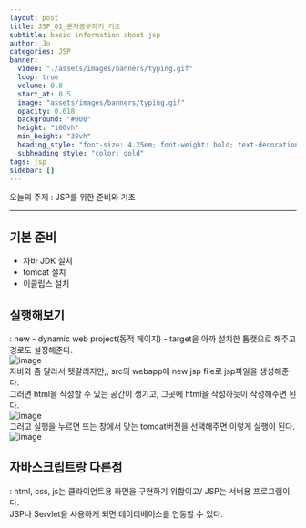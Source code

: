 ```yaml
---
layout: post
title: JSP_01_혼자공부하기_기초
subtitle: basic information about jsp
author: Jo 
categories: JSP
banner:
  video: "./assets/images/banners/typing.gif"
  loop: true
  volume: 0.8
  start_at: 8.5
  image: "assets/images/banners/typing.gif"
  opacity: 0.618
  background: "#000"
  height: "100vh"
  min_height: "38vh"
  heading_style: "font-size: 4.25em; font-weight: bold; text-decoration: underline"
  subheading_style: "color: gold"
tags: jsp
sidebar: []
---
```


오늘의 주제 : JSP를 위한 준비와 기초 

<hr>

## 기본 준비
 - 자바 JDK 설치 
 - tomcat 설치
 - 이클립스 설치

## 실행해보기
: new - dynamic web project(동적 페이지) - target을 아까 설치한 톰캣으로 해주고 경로도 설정해준다.<br>
![image](https://github.com/CheeseYoung/cheeseyoung.github.io/assets/132384527/d4121d37-176a-4534-9f78-059ed40e702d)
<br>
자바와 좀 달라서 헷갈리지만,, src의 webapp에 new jsp file로 jsp파일을 생성해준다.<br>
그러면 html을 작성할 수 있는 공간이 생기고, 그곳에 html을 작성하듯이 작성해주면 된다.<br>
![image](https://github.com/CheeseYoung/cheeseyoung.github.io/assets/132384527/8bbe2a73-10d7-4c47-9b46-a9b307dcc4d8)<br>
그러고 실행을 누르면 뜨는 창에서 맞는 tomcat버전을 선택해주면 이렇게 실행이 된다.<br>
![image](https://github.com/CheeseYoung/cheeseyoung.github.io/assets/132384527/16ead77b-cbbe-4a8c-b642-353e9c987406)

## 자바스크립트랑 다른점
: html, css, js는 클라이언트용 화면을 구현하기 위함이고/ JSP는 서버용 프로그램이다.<br>
JSP나 Servlet을 사용하게 되면 데이터베이스를 연동할 수 있다.








 
